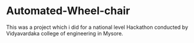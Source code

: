 # Automated-Wheel-chair
This was a project which i did for a national level Hackathon conducted by Vidyavardaka college of engineering in Mysore.
